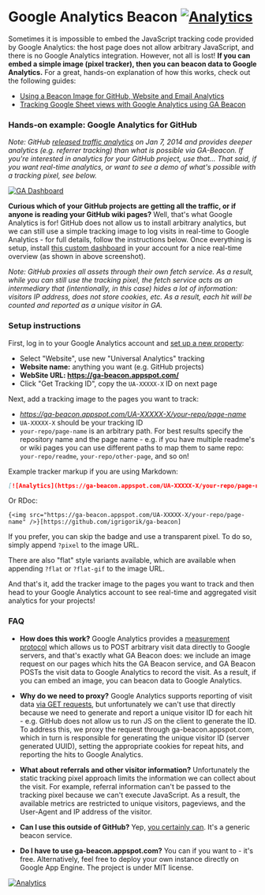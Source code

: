 # Google Analytics Beacon [![Analytics](https://ga-beacon.appspot.com/UA-71196-10/ga-beacon/readme?pixel)](https://github.com/igrigorik/ga-beacon)

Sometimes it is impossible to embed the JavaScript tracking code provided by Google Analytics: the host page does not allow arbitrary JavaScript, and there is no Google Analytics integration. However, not all is lost! **If you can embed a simple image (pixel tracker), then you can beacon data to Google Analytics.** For a great, hands-on explanation of how this works, check out the following guides:

* [Using a Beacon Image for GitHub, Website and Email Analytics](http://www.sitepoint.com/using-beacon-image-github-website-email-analytics/)
* [Tracking Google Sheet views with Google Analytics using GA Beacon](http://mashe.hawksey.info/2014/02/tracking-google-sheet-views-with-google-analytics/)


### Hands-on example: Google Analytics for GitHub

_Note: GitHub [released traffic analytics](https://github.com/blog/1672-introducing-github-traffic-analytics) on Jan 7, 2014 and provides deeper analytics (e.g. referrer tracking) than what is possible via GA-Beacon. If you're interested in analytics for your GitHub project, use that... That said, if you want real-time analytics, or want to see a demo of what's possible with a tracking pixel, see below._

[![GA Dashboard](https://lh5.googleusercontent.com/-Zu9r9m7Uv0c/UsSQlJ5OoeI/AAAAAAAAHwo/fvH_lrVUV0w/w1007-h467-no/skitch.png)](https://lh5.googleusercontent.com/-Zu9r9m7Uv0c/UsSQlJ5OoeI/AAAAAAAAHwo/fvH_lrVUV0w/w1007-h467-no/skitch.png)

**Curious which of your GitHub projects are getting all the traffic, or if anyone is reading your GitHub wiki pages?** Well, that's what Google Analytics is for! GitHub does not allow us to install arbitrary analytics, but we can still use a simple tracking image to log visits in real-time to Google Analytics - for full details, follow the instructions below. Once everything is setup, install [this custom dashboard](https://www.google.com/analytics/web/template?uid=MQS4cmZdSh2OWUVqRntqXQ) in your account for a nice real-time overview (as shown in above screenshot).

_Note: GitHub proxies all assets through their own fetch service. As a result, while you can still use the tracking pixel, the fetch service acts as an intermediary that (intentionally, in this case) hides a lot of information: visitors IP address, does not store cookies, etc. As a result, each hit will be counted and reported as a unique visitor in GA._


### Setup instructions

First, log in to your Google Analytics account and [set up a new property](https://support.google.com/analytics/answer/1042508?hl=en):

* Select "Website", use new "Universal Analytics" tracking
* **Website name:** anything you want (e.g. GitHub projects)
* **WebSite URL: https://ga-beacon.appspot.com/**
* Click "Get Tracking ID", copy the `UA-XXXXX-X` ID on next page

Next, add a tracking image to the pages you want to track:

* _https://ga-beacon.appspot.com/UA-XXXXX-X/your-repo/page-name_
* `UA-XXXXX-X` should be your tracking ID
* `your-repo/page-name` is an arbitrary path. For best results specify the repository name and the page name - e.g. if you have multiple readme's or wiki pages you can use different paths to map them to same repo: `your-repo/readme`, `your-repo/other-page`, and so on!

Example tracker markup if you are using Markdown:

```markdown
[![Analytics](https://ga-beacon.appspot.com/UA-XXXXX-X/your-repo/page-name)](https://github.com/igrigorik/ga-beacon)
```

Or RDoc:

```rdoc
{<img src="https://ga-beacon.appspot.com/UA-XXXXX-X/your-repo/page-name" />}[https://github.com/igrigorik/ga-beacon]
```

If you prefer, you can skip the badge and use a transparent pixel. To do so, simply append `?pixel` to the image URL.

There are also "flat" style variants available, which are available when appending `?flat` or `?flat-gif` to the image URL.

And that's it, add the tracker image to the pages you want to track and then head to your Google Analytics account to see real-time and aggregated visit analytics for your projects!


### FAQ

- **How does this work?** Google Analytics provides a [measurement protocol](https://developers.google.com/analytics/devguides/collection/protocol/v1/devguide) which allows us to POST arbitrary visit data directly to Google servers, and that's exactly what GA Beacon does: we include an image request on our pages which hits the GA Beacon service, and GA Beacon POSTs the visit data to Google Analytics to record the visit. As a result, if you can embed an image, you can beacon data to Google Analytics.

- **Why do we need to proxy?** Google Analytics supports reporting of visit data [via GET requests](https://developers.google.com/analytics/devguides/collection/protocol/v1/reference#transport), but unfortunately we can't use that directly because we need to generate and report a unique visitor ID for each hit - e.g. GitHub does not allow us to run JS on the client to generate the ID. To address this, we proxy the request through ga-beacon.appspot.com, which in turn is responsible for generating the unique visitor ID (server generated UUID), setting the appropriate cookies for repeat hits, and reporting the hits to Google Analytics.

- **What about referrals and other visitor information?** Unfortunately the static tracking pixel approach limits the information we can collect about the visit. For example, referral information can't be passed to the tracking pixel because we can't execute JavaScript. As a result, the available metrics are restricted to unique visitors, pageviews, and the User-Agent and IP address of the visitor.

- **Can I use this outside of GitHub?** Yep, [you certainly can](http://www.sitepoint.com/using-beacon-image-github-website-email-analytics/). It's a generic beacon service.

- **Do I have to use ga-beacon.appspot.com?** You can if you want to - it's free. Alternatively, feel free to deploy your own instance directly on Google App Engine. The project is under MIT license.

[![Analytics](https://ga-beacon.appspot.com/UA-71328957-1/chromeskel_a/readme?pixel)](https://github.com/igrigorik/ga-beacon)
